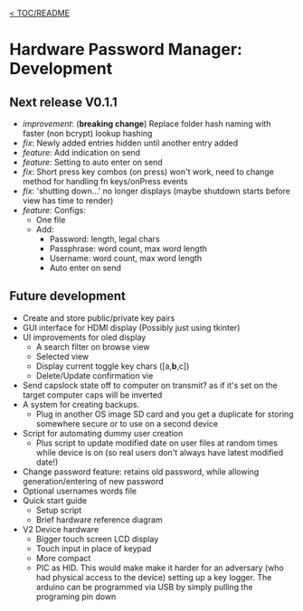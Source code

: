 [< TOC/README](../README.md)
# Hardware Password Manager: Development 

## Next release V0.1.1
- *improvement*: (**breaking change**) Replace folder hash naming with faster (non bcrypt) lookup hashing 
- *fix*: Newly added entries hidden until another entry added
- *feature*: Add indication on send
- *feature*: Setting to auto enter on send
- *fix*: Short press key combos (on press) won't work, need to change method for handling fn keys/onPress events
- *fix*: 'shutting down...' no longer displays (maybe shutdown starts before view has time to render)
- *feature*: Configs: 
    - One file 
    - Add: 
        - Password: length, legal chars
        - Passphrase: word count, max word length
        - Username: word count, max word length
        - Auto enter on send

## Future development 
- Create and store public/private key pairs
- GUI interface for HDMI display (Possibly just using tkinter)
- UI improvements for oled display 
    - A search filter on browse view
    - Selected view
    - Display current toggle key chars ([a,**b**,c])
    - Delete/Update confirmation vie
- Send capslock state off to computer on transmit? as if it's set on the target computer caps will be inverted
- A system for creating backups. 
    - Plug in another OS image SD card and you get a duplicate for storing somewhere secure or to use on a second device
- Script for automating dummy user creation
    - Plus script to update modified date on user files at random times while device is on (so real users don't always have latest modified date!) 
- Change password feature: retains old password, while allowing generation/entering of new password
- Optional usernames words file
- Quick start guide
    - Setup script
    - Brief hardware reference diagram 
- V2 Device hardware
    - Bigger touch screen LCD display 
    - Touch input in place of keypad 
    - More compact 
    - PIC as HID. This would make make it harder for an adversary (who had physical access to the device) setting up a key logger. The arduino can be programmed via USB by simply pulling the programing pin down

